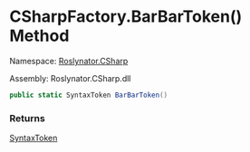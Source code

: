 # CSharpFactory\.BarBarToken\(\) Method

Namespace: [Roslynator.CSharp](../../README.md)

Assembly: Roslynator\.CSharp\.dll

```csharp
public static SyntaxToken BarBarToken()
```

### Returns

[SyntaxToken](https://docs.microsoft.com/en-us/dotnet/api/microsoft.codeanalysis.syntaxtoken)

